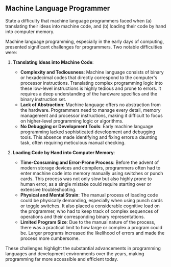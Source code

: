 ## Machine Language Programmer

State a difficulty that machine language programmers faced when (a) translating their ideas into machine code, and (b) loading their code by hand into computer memory.

Machine language programming, especially in the early days of computing, presented significant challenges for programmers. Two notable difficulties were:

1. **Translating Ideas into Machine Code**:
   - **Complexity and Tediousness**: Machine language consists of binary or hexadecimal codes that directly correspond to the computer's processor instructions. Translating complex programming logic into these low-level instructions is highly tedious and prone to errors. It requires a deep understanding of the hardware specifics and the binary instruction set.
   - **Lack of Abstraction**: Machine language offers no abstraction from the hardware. Programmers need to manage every detail,  memory management and processor instructions, making it difficult to focus on higher-level programming logic or algorithms.
   - **No Debugging or Development Tools**: Early machine language programming lacked sophisticated development and debugging tools. This absence made identifying and fixing errors a daunting task, often requiring meticulous manual checking.

2. **Loading Code by Hand into Computer Memory**:
   - **Time-Consuming and Error-Prone Process**: Before the advent of modern storage devices and compilers, programmers often had to enter machine code into memory manually using switches or punch cards. This process was not only slow but also highly prone to human error, as a single mistake could require starting over or extensive troubleshooting.
   - **Physical and Mental Strain**: The manual process of loading code could be physically demanding, especially when using punch cards or toggle switches. It also placed a considerable cognitive load on the programmer, who had to keep track of complex sequences of operations and their corresponding binary representations.
   - **Limited Program Size**: Due to the manual nature of the process, there was a practical limit to how large or complex a program could be. Larger programs increased the likelihood of errors and made the process more cumbersome.

These challenges highlight the substantial advancements in programming languages and development environments over the years, making programming far more accessible and efficient today.
